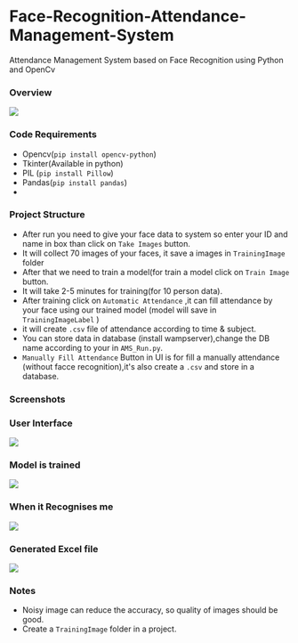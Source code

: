 # Face-Recognition-Attendance-Management-System
Attendance Management System based on Face Recognition using Python  and OpenCv  

### Overview
<img src="https://github.com/user-attachments/assets/30971c35-7649-4dbe-a339-89849bb68040">

### Code Requirements
- Opencv(`pip install opencv-python`)
- Tkinter(Available in python)
- PIL (`pip install Pillow`)
- Pandas(`pip install pandas`)
- 

### Project Structure

- After run you need to give your face data to system so enter your ID and name in box than click on `Take Images` button.
- It will collect 70 images of your faces, it save a images in `TrainingImage` folder
- After that we need to train a model(for train a model click on `Train Image` button.
- It will take 2-5 minutes for training(for 10 person data).
- After training click on `Automatic Attendance` ,it can fill attendance by your face using our trained model (model will save in `TrainingImageLabel` )
- it will create `.csv` file of attendance according to time & subject.
- You can store data in database (install wampserver),change the DB name according to your in `AMS_Run.py`.
- `Manually Fill Attendance` Button in UI is for fill a manually attendance (without facce recognition),it's also create a `.csv` and store in a database.

### Screenshots

### User Interface
<img src="https://github.com/user-attachments/assets/e586ab0f-60b0-4644-ad77-dd6d16434eb5">

### Model is trained
<img src="https://github.com/user-attachments/assets/ac02ec86-7916-4bcd-935a-7bc0e70e60ce">

### When it Recognises me
<img src="https://github.com/user-attachments/assets/e0d18b54-fa81-4e41-9d32-297f0c845e3c">

### Generated Excel file
<img src="https://github.com/user-attachments/assets/04584dc8-2ca5-46a6-addf-e1087aa3c3d1">





### Notes
- Noisy image can reduce the accuracy, so quality of images should be good.
- Create a `TrainingImage` folder in a project.

